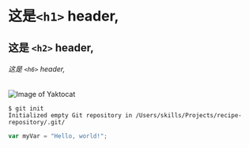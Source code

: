 # 这是`<h1>` header,
## 这是 `<h2>` header,
###### 这是 `<h6>` header,
![Image of Yaktocat](https://octodex.github.com/images/yaktocat.png)
```
$ git init
Initialized empty Git repository in /Users/skills/Projects/recipe-repository/.git/
```


``` javascript
var myVar = "Hello, world!";
```
